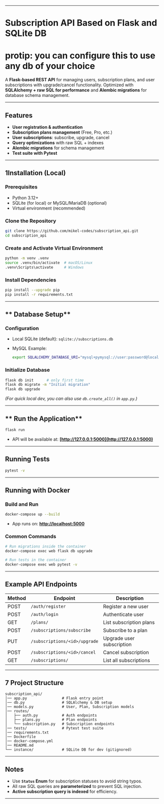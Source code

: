 

---

# **Subscription API Based on Flask and SQLite DB**

# **protip: you can configure this to use any db of your choice**

A **Flask-based REST API** for managing users, subscription plans, and user subscriptions with upgrade/cancel functionality.
Optimized with **SQLAlchemy + raw SQL for performance** and **Alembic migrations** for database schema management.

---

## **Features**

* **User registration & authentication**
* **Subscription plans management** (Free, Pro, etc.)
* **User subscriptions**: subscribe, upgrade, cancel
* **Query optimizations** with raw SQL + indexes
* **Alembic migrations** for schema management
* **Test suite with Pytest**

---

## **1Installation (Local)**

### **Prerequisites**

* Python 3.12+
* SQLite (for local) or MySQL/MariaDB (optional)
* Virtual environment (recommended)

### **Clone the Repository**

```bash
git clone https://github.com/mikel-codes/subscription_api.git
cd subscription_api
```

### **Create and Activate Virtual Environment**

```bash
python -m venv .venv
source .venv/bin/activate  # macOS/Linux
.venv\Scripts\activate     # Windows
```

### **Install Dependencies**

```bash
pip install --upgrade pip
pip install -r requirements.txt
```

---

## ** Database Setup**

### **Configuration**

* Local SQLite (default): `sqlite://subscriptions.db`
* MySQL Example:

  ```bash
  export SQLALCHEMY_DATABASE_URI="mysql+pymysql://user:password@localhost:3306/subscription_db"
  ```

### **Initialize Database**

```bash
flask db init      # only first time
flask db migrate -m "Initial migration"
flask db upgrade
```

*(For quick local dev, you can also use `db.create_all()` in `app.py`.)*

---

## ** Run the Application**

```bash
flask run
```

* API will be available at: **[http://127.0.0.1:5000](http://127.0.0.1:5000)**

---

## **Running Tests**

```bash
pytest -v
```

---

## **Running with Docker**

### **Build and Run**

```bash
docker-compose up --build
```

* App runs on: **[http://localhost:5000](http://localhost:5000)**

### **Common Commands**

```bash
# Run migrations inside the container
docker-compose exec web flask db upgrade

# Run tests in the container
docker-compose exec web pytest -v
```

---

## **Example API Endpoints**

| Method | Endpoint                      | Description               |
| ------ | ----------------------------- | ------------------------- |
| POST   | `/auth/register`              | Register a new user       |
| POST   | `/auth/login`                 | Authenticate user         |
| GET    | `/plans/`                     | List subscription plans   |
| POST   | `/subscriptions/subscribe`    | Subscribe to a plan       |
| PUT    | `/subscriptions/<id>/upgrade` | Upgrade user subscription |
| POST   | `/subscriptions/<id>/cancel`  | Cancel subscription       |
| GET    | `/subscriptions/`             | List all subscriptions    |

---

## **7 Project Structure**

```
subscription_api/
│── app.py                # Flask entry point
│── db.py                 # SQLAlchemy & DB setup
│── models.py             # User, Plan, Subscription models
│── routes/
│   ├── auth.py           # Auth endpoints
│   ├── plans.py          # Plan endpoints
│   └── subscription.py   # Subscription endpoints
│── tests/                # Pytest test suite
│── requirements.txt
│── Dockerfile
│── docker-compose.yml
│── README.md
└── instance/             # SQLite DB for dev (gitignored)
```

---

## **Notes**

* Use **`Status` Enum** for subscription statuses to avoid string typos.
* All raw SQL queries are **parameterized** to prevent SQL injection.
* **Active subscription query is indexed** for efficiency.

---
